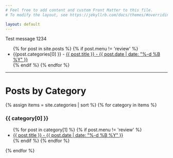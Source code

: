 ```yaml
---
# Feel free to add content and custom Front Matter to this file.
# To modify the layout, see https://jekyllrb.com/docs/themes/#overriding-theme-defaults

layout: default
---
```


<div class="home">

<!-- <img src="/assets/2019-01-11/6.jpg" />   -->
<p>Test message 1234</p>


<ul>
  {% for post in site.posts %}
    {% if post.menu != 'review' %}
    <li>{{post.categories[0] }} - 
      <a href="{{ post.url }}">{{ post.title }} - {{ post.date | date: "%-d %B %Y" }} </a>
    </li>
    {% endif %}
  {% endfor %}
</ul>

---

<h1>Posts by Category</h1>

{% assign items = site.categories | sort %}
{% for category in items %}
  <h3>{{ category[0] }}</h3>
  <ul>
    {% for post in category[1] %}
      {% if post.menu != 'review' %}
        <li><a href="{{ post.url }}">{{ post.title }} - {{ post.date | date: "%-d %B %Y" }} </a></li>
      {% endif %}
    {% endfor %}
  </ul>
{% endfor %}
</div>